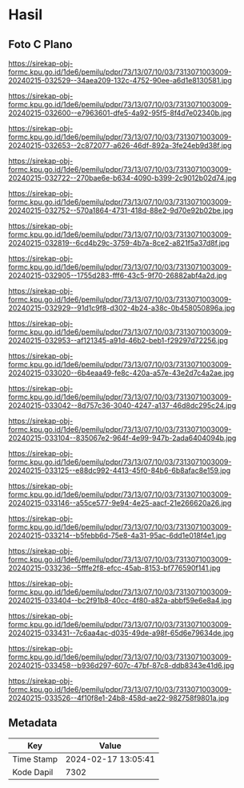 # Hasil

## Foto C Plano

https://sirekap-obj-formc.kpu.go.id/1de6/pemilu/pdpr/73/13/07/10/03/7313071003009-20240215-032529--34aea209-132c-4752-90ee-a6d1e8130581.jpg

https://sirekap-obj-formc.kpu.go.id/1de6/pemilu/pdpr/73/13/07/10/03/7313071003009-20240215-032600--e7963601-dfe5-4a92-95f5-8f4d7e02340b.jpg

https://sirekap-obj-formc.kpu.go.id/1de6/pemilu/pdpr/73/13/07/10/03/7313071003009-20240215-032653--2c872077-a626-46df-892a-3fe24eb9d38f.jpg

https://sirekap-obj-formc.kpu.go.id/1de6/pemilu/pdpr/73/13/07/10/03/7313071003009-20240215-032722--270bae6e-b634-4090-b399-2c9012b02d74.jpg

https://sirekap-obj-formc.kpu.go.id/1de6/pemilu/pdpr/73/13/07/10/03/7313071003009-20240215-032752--570a1864-4731-418d-88e2-9d70e92b02be.jpg

https://sirekap-obj-formc.kpu.go.id/1de6/pemilu/pdpr/73/13/07/10/03/7313071003009-20240215-032819--6cd4b29c-3759-4b7a-8ce2-a821f5a37d8f.jpg

https://sirekap-obj-formc.kpu.go.id/1de6/pemilu/pdpr/73/13/07/10/03/7313071003009-20240215-032905--1755d283-fff6-43c5-9f70-26882abf4a2d.jpg

https://sirekap-obj-formc.kpu.go.id/1de6/pemilu/pdpr/73/13/07/10/03/7313071003009-20240215-032929--91d1c9f8-d302-4b24-a38c-0b458050896a.jpg

https://sirekap-obj-formc.kpu.go.id/1de6/pemilu/pdpr/73/13/07/10/03/7313071003009-20240215-032953--af121345-a91d-46b2-beb1-f29297d72256.jpg

https://sirekap-obj-formc.kpu.go.id/1de6/pemilu/pdpr/73/13/07/10/03/7313071003009-20240215-033020--6b4eaa49-fe8c-420a-a57e-43e2d7c4a2ae.jpg

https://sirekap-obj-formc.kpu.go.id/1de6/pemilu/pdpr/73/13/07/10/03/7313071003009-20240215-033042--8d757c36-3040-4247-a137-46d8dc295c24.jpg

https://sirekap-obj-formc.kpu.go.id/1de6/pemilu/pdpr/73/13/07/10/03/7313071003009-20240215-033104--835067e2-964f-4e99-947b-2ada6404094b.jpg

https://sirekap-obj-formc.kpu.go.id/1de6/pemilu/pdpr/73/13/07/10/03/7313071003009-20240215-033125--e88dc992-4413-45f0-84b6-6b8afac8e159.jpg

https://sirekap-obj-formc.kpu.go.id/1de6/pemilu/pdpr/73/13/07/10/03/7313071003009-20240215-033146--a55ce577-9e94-4e25-aacf-21e266620a26.jpg

https://sirekap-obj-formc.kpu.go.id/1de6/pemilu/pdpr/73/13/07/10/03/7313071003009-20240215-033214--b5febb6d-75e8-4a31-95ac-6dd1e018f4e1.jpg

https://sirekap-obj-formc.kpu.go.id/1de6/pemilu/pdpr/73/13/07/10/03/7313071003009-20240215-033236--5fffe2f8-efcc-45ab-8153-bf776590f141.jpg

https://sirekap-obj-formc.kpu.go.id/1de6/pemilu/pdpr/73/13/07/10/03/7313071003009-20240215-033404--bc2f91b8-40cc-4f80-a82a-abbf59e6e8a4.jpg

https://sirekap-obj-formc.kpu.go.id/1de6/pemilu/pdpr/73/13/07/10/03/7313071003009-20240215-033431--7c6aa4ac-d035-49de-a98f-65d6e79634de.jpg

https://sirekap-obj-formc.kpu.go.id/1de6/pemilu/pdpr/73/13/07/10/03/7313071003009-20240215-033458--b936d297-607c-47bf-87c8-ddb8343e41d6.jpg

https://sirekap-obj-formc.kpu.go.id/1de6/pemilu/pdpr/73/13/07/10/03/7313071003009-20240215-033526--4f10f8e1-24b8-458d-ae22-982758f9801a.jpg


## Metadata

| Key        | Value               |
| ---------- | ------------------- |
| Time Stamp | 2024-02-17 13:05:41 |
| Kode Dapil | 7302                |



